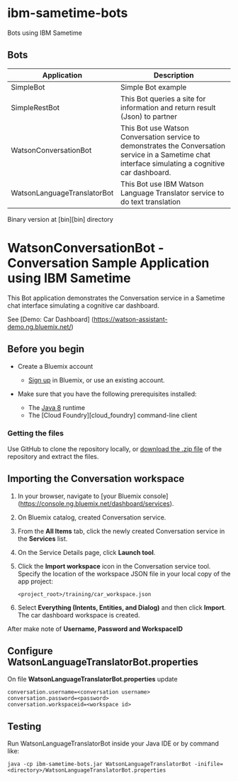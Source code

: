 # ibm-sametime-bots
Bots using IBM Sametime

## Bots

| Application                 |   Description                                                                 | 
|-----------------------------|-------------------------------------------------------------------------------|
| SimpleBot                   | Simple Bot example                                                            |
| SimpleRestBot               | This Bot queries a site for information and return result (Json) to partner   |
| WatsonConversationBot       | This Bot use Watson Conversation service to demonstrates the Conversation service in a Sametime chat interface simulating a cognitive car dashboard.         |
| WatsonLanguageTranslatorBot | This Bot use IBM Watson Language Translator service to do text translation    |

Binary version at [bin][bin] directory


# WatsonConversationBot - Conversation Sample Application using IBM Sametime

This Bot application demonstrates the Conversation service in a Sametime chat interface simulating a cognitive car dashboard.

See [Demo: Car Dashboard] (https://watson-assistant-demo.ng.bluemix.net/)

## Before you begin

* Create a Bluemix account
    * [Sign up](https://console.ng.bluemix.net/dashboard/services) in Bluemix, or use an existing account.

* Make sure that you have the following prerequisites installed:
    * The [Java 8](https://java.com/download) runtime
    * The [Cloud Foundry][cloud_foundry] command-line client

### Getting the files

Use GitHub to clone the repository locally, or [download the .zip file](https://github.com/ebasso/ibm-sametime-bots/archive/master.zip) of the repository and extract the files.

## Importing the Conversation workspace

1. In your browser, navigate to [your Bluemix console] (https://console.ng.bluemix.net/dashboard/services).

1. On Bluemix catalog, created Conversation service.

1. From the **All Items** tab, click the newly created Conversation service in the **Services** list.

1. On the Service Details page, click **Launch tool**.

1. Click the **Import workspace** icon in the Conversation service tool. Specify the location of the workspace JSON file in your local copy of the app project:

    `<project_root>/training/car_workspace.json`

1. Select **Everything (Intents, Entities, and Dialog)** and then click **Import**. The car dashboard workspace is created.

After make note of **Username, Password and WorkspaceID**

## Configure WatsonLanguageTranslatorBot.properties

On file **WatsonLanguageTranslatorBot.properties** update 

```
conversation.username=<conversation username>
conversation.password=<password>
conversation.workspaceid=<workspace id>
```

## Testing

Run WatsonLanguageTranslatorBot inside your Java IDE or by command like:

```
java -cp ibm-sametime-bots.jar WatsonLanguageTranslatorBot -inifile=<directory>/WatsonLanguageTranslatorBot.properties
```